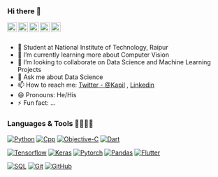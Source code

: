 ### Hi there 👋

<a href="https://twitter.com/kappu2512">
  <img align="left" alt="Kapil's Twitter" width="22px" src="https://cdn.jsdelivr.net/npm/simple-icons@v3/icons/twitter.svg" />
</a>
<a href="https://www.linkedin.com/in/kapilahuja11/">
  <img align="left" alt="Kapil's Linkdein" width="22px" src="https://cdn.jsdelivr.net/npm/simple-icons@v3/icons/linkedin.svg" />
</a>
<a href="https://github.com/kapilahuja11">
  <img align="left" alt="Kapil's Github" width="22px" src="https://cdn.jsdelivr.net/npm/simple-icons@v3/icons/github.svg" />
</a>
<a href="https://www.instagram.com/kappu11/?hl=en">
  <img align="left" alt="Kapil's Instagram" width="22px" src="https://cdn.jsdelivr.net/npm/simple-icons@v3/icons/instagram.svg" />
</a>
<a href="https://www.facebook.com/kapil.ahuja2/">
  <img align="left" alt="Kapil's Facebook" width="22px" src="https://cdn.jsdelivr.net/npm/simple-icons@v3/icons/facebook.svg" />
</a>
<br/>
<br/>


- 🔭 Student at National Institute of Technology, Raipur 
- 🌱 I’m currently learning more about Computer Vision
- 👯 I’m looking to collaborate on Data Science and Machine Learning Projects
- 💬 Ask me about Data Science 
- 📫 How to reach me:  [Twitter - @Kapil](https://twitter.com/kappu2512) , [Linkedin](https://www.linkedin.com/in/kapilahuja11/)
- 😄 Pronouns: He/His
- ⚡ Fun fact: ...


### Languages & Tools 🔦🔬💉🧪


[![Python](https://img.shields.io/badge/Python-FFA500?style=flat&logo=python&logoColor=white)](https://www.python.org)
[![Cpp](https://img.shields.io/badge/Cpp-c%2B%2B-yellow)](https://isocpp.org/) 
[![Objective-C](https://img.shields.io/badge/-Objective--C-gray?style=flat)](https://developer.apple.com/library/archive/documentation/Cocoa/Conceptual/ProgrammingWithObjectiveC/Introduction/Introduction.html)
[![Dart](https://img.shields.io/badge/Dart-0175C2?style=flat&logo=dart&logoColor=white)](https://dart.dev) 

[![Tensorflow](https://img.shields.io/badge/Tensorflow-tf-orange)](https://www.tensorflow.org/)
[![Keras](https://img.shields.io/badge/Keras-keras-red)](https://keras.io/)
[![Pytorch](https://img.shields.io/badge/Pytorch-torch-red)](https://pytorch.org/)
[![Pandas](https://img.shields.io/badge/Pandas%20-pd-blue)](https://pandas.pydata.org/)
[![Flutter](https://img.shields.io/badge/Flutter-218CF9?style=flat&logo=flutter&logoColor=white)](https://flutter.dev)

[![SQL](https://img.shields.io/badge/SQL-sql-ff69b4)](https://www.sql.org/)
[![Git](https://img.shields.io/badge/Git-F05032?style=flat&logo=git&logoColor=white)](https://git-scm.com) 
[![GitHub](https://img.shields.io/badge/GitHub-181717?style=flat&logo=github&logoColor=white)](https://github.com/duonghominhhuy) 
